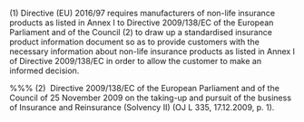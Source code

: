 (1) Directive (EU) 2016/97 requires manufacturers of non-life insurance products as listed in Annex I to Directive 2009/138/EC of the European Parliament and of the Council (2) to draw up a standardised insurance product information document so as to provide customers with the necessary information about non-life insurance products as listed in Annex I of Directive 2009/138/EC in order to allow the customer to make an informed decision.

%%% (2)  Directive 2009/138/EC of the European Parliament and of the Council of 25 November 2009 on the taking-up and pursuit of the business of Insurance and Reinsurance (Solvency II) (OJ L 335, 17.12.2009, p. 1).